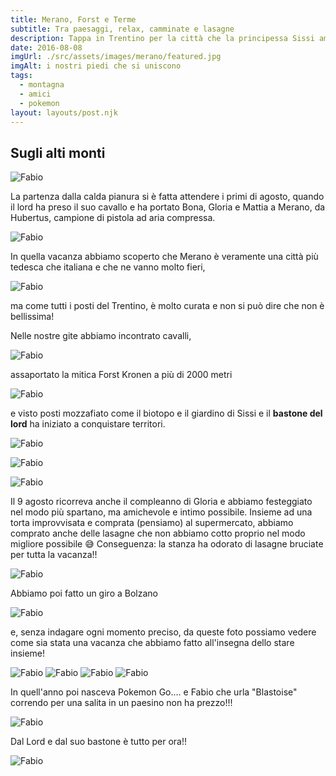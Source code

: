 ```yaml
---
title: Merano, Forst e Terme
subtitle: Tra paesaggi, relax, camminate e lasagne
description: Tappa in Trentino per la città che la principessa Sissi amò e che ci fece conoscere Hubertus
date: 2016-08-08
imgUrl: ./src/assets/images/merano/featured.jpg
imgAlt: i nostri piedi che si uniscono
tags:
  - montagna
  - amici
  - pokemon
layout: layouts/post.njk
---
```

## Sugli alti monti

![Fabio](/assets/images/merano/panorama.jpg)

La partenza dalla calda pianura si è fatta attendere i primi di agosto, quando il lord ha preso il suo cavallo e ha portato Bona, Gloria e Mattia a Merano, da Hubertus, campione di pistola ad aria compressa.

![Fabio](/assets/images/merano/auto.jpg)

In quella vacanza abbiamo scoperto che Merano è veramente una città più tedesca che italiana e che ne vanno molto fieri,

![Fabio](/assets/images/merano/stemma.jpg)

ma come tutti i posti del Trentino, è molto curata e non si può dire che non è bellissima!

Nelle nostre gite abbiamo incontrato cavalli,

![Fabio](/assets/images/merano/cavallo.jpg)

assaportato la mitica Forst Kronen a più di 2000 metri

![Fabio](/assets/images/merano/forst-altura.jpg)

e visto posti mozzafiato come il biotopo e il giardino di Sissi e il **bastone del lord** ha iniziato a conquistare territori.

![Fabio](/assets/images/merano/biotopo.jpg)

![Fabio](/assets/images/merano/giardini.jpg)

![Fabio](/assets/images/merano/bastone.jpg)

Il 9 agosto ricorreva anche il compleanno di Gloria e abbiamo festeggiato nel modo più spartano, ma amichevole e intimo possibile. Insieme ad una torta improvvisata e comprata (pensiamo) al supermercato, abbiamo comprato anche delle lasagne che non abbiamo cotto proprio nel modo migliore possibile 😅 Conseguenza: la stanza ha odorato di lasagne bruciate per tutta la vacanza!!

![Fabio](/assets/images/merano/lasagne.jpg)

Abbiamo poi fatto un giro a Bolzano

![Fabio](/assets/images/merano/bolzano.jpg)

e, senza indagare ogni momento preciso, da queste foto possiamo vedere come sia stata una vacanza che abbiamo fatto all'insegna dello stare insieme!

![Fabio](/assets/images/merano/insieme.jpg)
![Fabio](/assets/images/merano/insieme-2.jpg)
![Fabio](/assets/images/merano/insieme-3.jpg)
![Fabio](/assets/images/merano/pioggia.jpg)

In quell'anno poi nasceva Pokemon Go.... e Fabio che urla "Blastoise" correndo per una salita in un paesino non ha prezzo!!!

![Fabio](/assets/images/merano/blastoise.jpg)

Dal Lord e dal suo bastone è tutto per ora!!

![Fabio](/assets/images/merano/lord.jpg)


